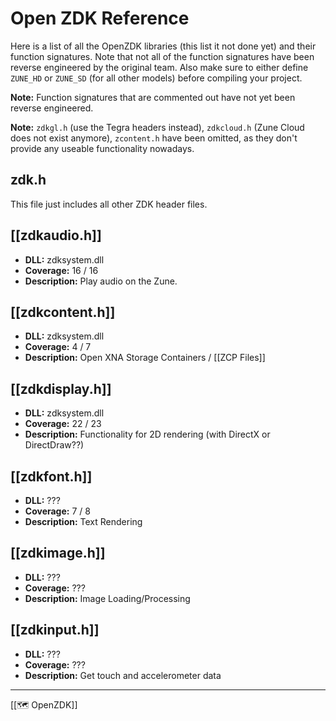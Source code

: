 # Open ZDK Reference
Here is a list of all the OpenZDK libraries (this list it not done yet) and their function signatures. Note that not all of the function signatures have been reverse engineered by the original team. Also make sure to either define ``ZUNE_HD`` or ``ZUNE_SD`` (for all other models) before compiling your project. 

**Note:** Function signatures that are commented out have not yet been reverse engineered.

**Note:** ``zdkgl.h`` (use the Tegra headers instead), ``zdkcloud.h`` (Zune Cloud does not exist anymore), ``zcontent.h`` have been omitted, as they don't provide any useable functionality nowadays. 

## zdk.h
This file just includes all other ZDK header files.

## [[zdkaudio.h]]
- **DLL:** zdksystem.dll
- **Coverage:** 16 / 16
- **Description:** Play audio on the Zune.

## [[zdkcontent.h]]
- **DLL:** zdksystem.dll
- **Coverage:** 4 / 7
- **Description:** Open XNA Storage Containers / [[ZCP Files]]

## [[zdkdisplay.h]]
- **DLL:** zdksystem.dll
- **Coverage:** 22 / 23
- **Description:** Functionality for 2D rendering (with DirectX or DirectDraw??)

## [[zdkfont.h]]
- **DLL:** ???
- **Coverage:** 7 / 8
- **Description:** Text Rendering

## [[zdkimage.h]]
- **DLL:** ???
- **Coverage:** ???
- **Description:** Image Loading/Processing

## [[zdkinput.h]]
- **DLL:** ???
- **Coverage:** ???
- **Description:** Get touch and accelerometer data

---
[[🗺️ OpenZDK]]